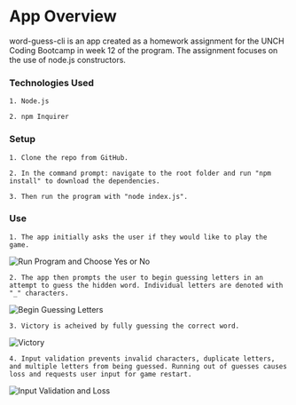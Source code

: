 # App Overview

word-guess-cli is an app created as a homework assignment for the UNCH Coding Bootcamp in week 12 of the program. The assignment focuses on the use of node.js constructors.

### Technologies Used

    1. Node.js

    2. npm Inquirer

### Setup

    1. Clone the repo from GitHub.

    2. In the command prompt: navigate to the root folder and run "npm install" to download the dependencies.

    3. Then run the program with "node index.js".

### Use

    1. The app initially asks the user if they would like to play the game.

![Run Program and Choose Yes or No](assets.word_guess_cli_begin.gif)

    2. The app then prompts the user to begin guessing letters in an attempt to guess the hidden word. Individual letters are denoted with "_" characters.

![Begin Guessing Letters](assets.word_guess_cli_guess.gif)

    3. Victory is acheived by fully guessing the correct word.

![Victory](assets.word_guess_cli_win.gif)

    4. Input validation prevents invalid characters, duplicate letters, and multiple letters from being guessed. Running out of guesses causes loss and requests user input for game restart.

![Input Validation and Loss](assets.word_guess_cli_loss.gif)